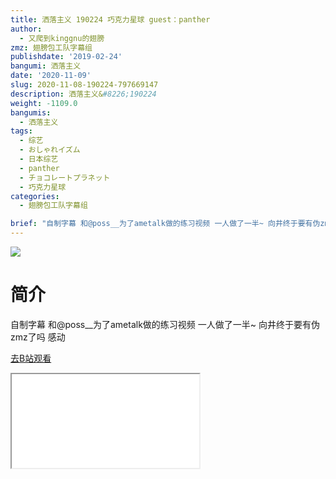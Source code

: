 ```yaml
---
title: 洒落主义 190224 巧克力星球 guest：panther
author:
  - 又爬到kinggnu的翅膀
zmz: 翅膀包工队字幕组
publishdate: '2019-02-24'
bangumi: 洒落主义
date: '2020-11-09'
slug: 2020-11-08-190224-797669147
description: 洒落主义&#8226;190224
weight: -1109.0
bangumis:
  - 洒落主义
tags:
  - 综艺
  - おしゃれイズム
  - 日本综艺
  - panther
  - チョコレートプラネット
  - 巧克力星球
categories:
  - 翅膀包工队字幕组

brief: "自制字幕 和@poss__为了ametalk做的练习视频 一人做了一半~ 向井终于要有伪zmz了吗 感动"
---
```

![](https://raw.githubusercontent.com/tcgriffith/owaraisite/master/static/tmpimg/2651bfd95a6e176c2f88cebecc8f13426981718c.jpg.480.jpg)
# 简介  
自制字幕
和@poss__为了ametalk做的练习视频 一人做了一半~
向井终于要有伪zmz了吗 感动  

[去B站观看](https://www.bilibili.com/video/av797669147/)
<div class ="resp-container"><iframe class="testiframe" src="//player.bilibili.com/player.html?aid=797669147"", scrolling="no", allowfullscreen="true" > </iframe></div> 
